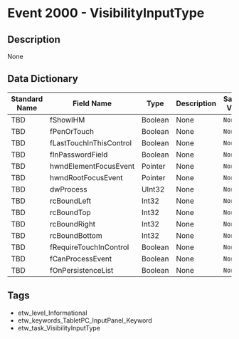 # Event 2000 - VisibilityInputType

## Description
None

## Data Dictionary
|Standard Name|Field Name|Type|Description|Sample Value|
|---|---|---|---|---|
|TBD|fShowIHM|Boolean|None|`None`|
|TBD|fPenOrTouch|Boolean|None|`None`|
|TBD|fLastTouchInThisControl|Boolean|None|`None`|
|TBD|fInPasswordField|Boolean|None|`None`|
|TBD|hwndElementFocusEvent|Pointer|None|`None`|
|TBD|hwndRootFocusEvent|Pointer|None|`None`|
|TBD|dwProcess|UInt32|None|`None`|
|TBD|rcBoundLeft|Int32|None|`None`|
|TBD|rcBoundTop|Int32|None|`None`|
|TBD|rcBoundRight|Int32|None|`None`|
|TBD|rcBoundBottom|Int32|None|`None`|
|TBD|fRequireTouchInControl|Boolean|None|`None`|
|TBD|fCanProcessEvent|Boolean|None|`None`|
|TBD|fOnPersistenceList|Boolean|None|`None`|

## Tags
* etw_level_Informational
* etw_keywords_TabletPC_InputPanel_Keyword
* etw_task_VisibilityInputType